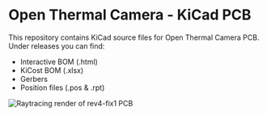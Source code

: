 # Open Thermal Camera - KiCad PCB
This repository contains KiCad source files for Open Thermal Camera PCB.
Under releases you can find:
- Interactive BOM (.html)
- KiCost BOM (.xlsx)
- Gerbers
- Position files (.pos & .rpt)  

![Raytracing render of rev4-fix1 PCB](render/raytracing-front.png/img.jpg?raw=true  "Raytracing render of rev4-fix1 PCB")